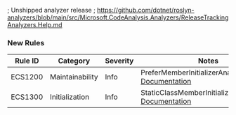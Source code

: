 ﻿; Unshipped analyzer release
; https://github.com/dotnet/roslyn-analyzers/blob/main/src/Microsoft.CodeAnalysis.Analyzers/ReleaseTrackingAnalyzers.Help.md

### New Rules

Rule ID | Category | Severity | Notes
--------|----------|----------|-------
ECS1200 | Maintainability | Info | PreferMemberInitializerAnalyzer, [Documentation](https://github.com/rjmurillo/EffectiveCSharp.Analyzers/blob/97c51a41b53d059cfcd06f0c8ce5ab178b070e6b/docs/rules/ECS1200.md)
ECS1300 | Initialization | Info | StaticClassMemberInitializationAnalyzer, [Documentation](https://github.com/rjmurillo/EffectiveCSharp.Analyzers/blob/ce4060555cece9d43160bfbef91e30dab9f0178b/docs/rules/ECS1300.md)